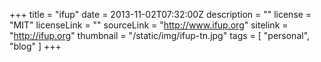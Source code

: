 +++
title = "ifup"
date = 2013-11-02T07:32:00Z 
description = ""
license = "MIT"
licenseLink = ""
sourceLink = "http://www.ifup.org"
sitelink = "http://ifup.org"
thumbnail = "/static/img/ifup-tn.jpg"
tags = [ "personal", "blog" ]
+++
